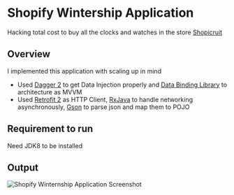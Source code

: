 # Shopify Wintership Application
Hacking total cost to buy all the clocks and watches in the store [Shopicruit](http://shopicruit.myshopify.com/)

## Overview
I implemented this application with scaling up in mind
- Used [Dagger 2](http://google.github.io/dagger/) to get Data Injection properly and [Data Binding Library](https://developer.android.com/topic/libraries/data-binding/index.html) to architecture as MVVM
- Used [Retrofit 2](http://square.github.io/retrofit/) as HTTP Client, [RxJava](https://github.com/ReactiveX/RxJava) to handle networking asynchronously, [Gson](https://github.com/google/gson) to parse json and map them to POJO

## Requirement to run
Need JDK8 to be installed

## Output
![Shopify Winternship Application Screenshot](http://dongwoo1005.github.io/image/ShopifyWinternshipApplication.png)

